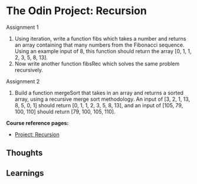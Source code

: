 # The Odin Project: Recursion
Assignment 1
1. Using iteration, write a function fibs which takes a number and returns an array containing that many numbers from the Fibonacci sequence. Using an example input of 8, this function should return the array [0, 1, 1, 2, 3, 5, 8, 13].
2. Now write another function fibsRec which solves the same problem recursively.

Assignment 2
1. Build a function mergeSort that takes in an array and returns a sorted array, using a recursive merge sort methodology. An input of [3, 2, 1, 13, 8, 5, 0, 1] should return [0, 1, 1, 2, 3, 5, 8, 13], and an input of [105, 79, 100, 110] should return [79, 100, 105, 110].


**Course reference pages:**
- [Project: Recursion](https://www.theodinproject.com/lessons/javascript-recursion)

## Thoughts

## Learnings
